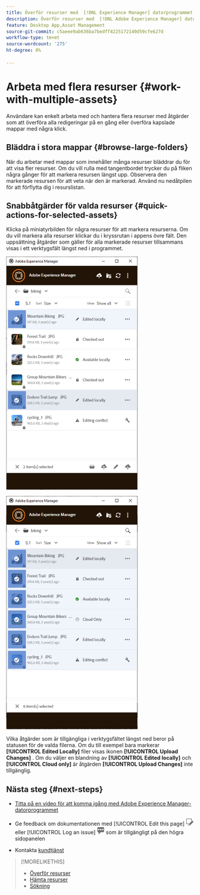 ```yaml
---
title: Överför resurser med  [!DNL Experience Manager] datorprogrammet
description: Överför resurser med  [!DNL Adobe Experience Manager] datorprogrammet.
feature: Desktop App,Asset Management
source-git-commit: c5aeee9ab636ba7bedff4225172140d59cfe627d
workflow-type: tm+mt
source-wordcount: '275'
ht-degree: 0%

---
```



# Arbeta med flera resurser {#work-with-multiple-assets}

Användare kan enkelt arbeta med och hantera flera resurser med åtgärder som att överföra alla redigeringar på en gång eller överföra kapslade mappar med några klick.

## Bläddra i stora mappar {#browse-large-folders}

När du arbetar med mappar som innehåller många resurser bläddrar du för att visa fler resurser. Om du vill rulla med tangentbordet trycker du på fliken några gånger för att markera resursen längst upp. Observera den markerade resursen för att veta när den är markerad. Använd nu nedåtpilen för att förflytta dig i resurslistan.

## Snabbåtgärder för valda resurser {#quick-actions-for-selected-assets}

Klicka på miniatyrbilden för några resurser för att markera resurserna. Om du vill markera alla resurser klickar du i kryssrutan i appens övre fält. Den uppsättning åtgärder som gäller för alla markerade resurser tillsammans visas i ett verktygsfält längst ned i programmet.

![Verktygsfältet längst ned visar åtgärder som är relevanta för de markerade resurserna](assets/actions_bottom_toolbar1_da2.png "Verktygsfältet längst ned visar vanliga åtgärder för de markerade resurserna")

![Inga åtgärder i verktygsfältet när det inte finns några vanliga åtgärder för markeringen](assets/actions_bottom_toolbar2_da2.png "Verktygsfältet visar inga åtgärder när gemensamma åtgärder inte är tillgängliga för markeringen.")

Vilka åtgärder som är tillgängliga i verktygsfältet längst ned beror på statusen för de valda filerna. Om du till exempel bara markerar **[!UICONTROL Edited Locally]** filer visas ikonen **[!UICONTROL Upload Changes]** . Om du väljer en blandning av **[!UICONTROL Edited locally]** och **[!UICONTROL Cloud only]** är åtgärden **[!UICONTROL Upload Changes]** inte tillgänglig.

## Nästa steg {#next-steps}

* [Titta på en video för att komma igång med Adobe Experience Manager-datorprogrammet](https://experienceleague.adobe.com/sv/docs/experience-manager-learn/assets/creative-workflows/aem-desktop-app)

* Ge feedback om dokumentationen med [!UICONTROL Edit this page] ![redigera sidan](assets/do-not-localize/edit-page.png) eller [!UICONTROL Log an issue] ![skapa ett GitHub-problem](assets/do-not-localize/github-issue.png) som är tillgängligt på den högra sidopanelen

* Kontakta [kundtjänst](https://experienceleague.adobe.com/sv?support-solution=General#support)

>[!MORELIKETHIS]
>
>* [Överför resurser](/help/using/upload-assets.md)
>* [Hämta resurser](/help/using/download-assets.md)
>* [Sökning](/help/using/search.md)
